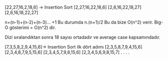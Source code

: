 [22,27,16,2,18,6] -> Insertion Sort
[2,27,16,22,18,6]
[2,6,16,22,18,27]
[2,6,16,18,22,27]

n+(n-1)+(n-2)+(n-3)... +1
Bu durumda n.(n+1)/2
Bu da bize O(n^2) verir.
Big-O gösterimi = O(n^2) dir.

Dizi sıralandıktan sonra 18 sayısı ortadadır ve average case kapsamındadır.

[7,3,5,8,2,9,4,15,6]-> Insertion Sort  ilk dört adımı
[2,3,5,8,7,9,4,15,6]
[2,3,4,8,7,9,5,15,6]
[2,3,4,5,7,9,8,15,6]
[2,3,4,5,6,9,8,15,7]
. 
.
.
.